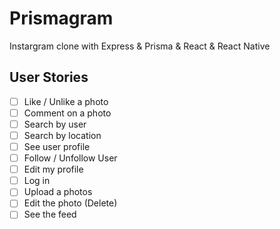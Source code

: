 # Prismagram
Instargram clone with Express &amp; Prisma &amp; React &amp; React Native

## User Stories
- [ ] Like / Unlike a photo
- [ ] Comment on a photo
- [ ] Search by user
- [ ] Search by location
- [ ] See user profile
- [ ] Follow / Unfollow User
- [ ] Edit my profile
- [ ] Log in
- [ ] Upload a photos
- [ ] Edit the photo (Delete)
- [ ] See the feed

